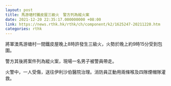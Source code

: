 ```yaml
---
layout: post
title: 馬游塘村鐵皮屋三級火　警方列為縱火案
date: 2021-12-20 22:35:17.000000000 +08:00
link: https://news.rthk.hk/rthk/ch/component/k2/1625247-20211220.htm
categories: rthk
---
```


將軍澳馬游塘村一間鐵皮屋晚上8時許發生三級火，火勢於晚上約9時15分受到包圍。

警方其後將案件列為縱火案，現場一名男子被警員帶走。

火警中，一人受傷，送往伊利沙伯醫院治理。消防員正動用兩條喉及四隊煙帽隊灌救。

